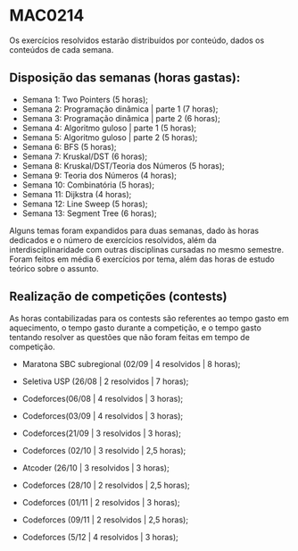 # MAC0214


Os exercícios resolvidos estarão distribuídos por conteúdo, dados os conteúdos de cada semana.


## Disposição das semanas (horas gastas):

- Semana 1: Two Pointers (5 horas);
- Semana 2: Programação dinâmica | parte 1 (7 horas);
- Semana 3: Programação dinâmica | parte 2 (6 horas);
- Semana 4: Algoritmo guloso | parte 1 (5 horas);
- Semana 5: Algoritmo guloso | parte 2 (5 horas);
- Semana 6: BFS (5 horas);
- Semana 7: Kruskal/DST (6 horas);
- Semana 8: Kruskal/DST/Teoria dos Números (5 horas);
- Semana 9: Teoria dos Números (4 horas);
- Semana 10: Combinatória (5 horas);
- Semana 11: Dijkstra (4 horas);
- Semana 12: Line Sweep (5 horas);
- Semana 13: Segment Tree (6 horas);


Alguns temas foram expandidos para duas semanas, dado às horas dedicados e o número de exercícios resolvidos, além da interdisciplinaridade com outras disciplinas cursadas no mesmo semestre. Foram feitos em média 6 exercícios por tema, além das horas de estudo teórico sobre o assunto.

## Realização de competições (contests)
As horas contabilizadas para os contests são referentes ao tempo gasto em aquecimento, o tempo gasto durante a competição, e o tempo gasto tentando resolver as questões que não foram feitas em tempo de competição.
- Maratona SBC subregional (02/09 | 4 resolvidos | 8 horas);
- Seletiva USP (26/08 | 2 resolvidos | 7 horas);

- Codeforces(06/08 | 4 resolvidos | 3 horas);
- Codeforces(03/09 | 4 resolvidos | 3 horas);
- Codeforces(21/09 | 3 resolvidos | 3 horas);
- Codeforces (02/10 | 3 resolvido | 2,5 horas);
- Atcoder (26/10 | 3 resolvidos | 3 horas);
- Codeforces (28/10 | 2 resolvidos | 2,5 horas);
- Codeforces (01/11 | 2 resolvidos | 3 horas);
- Codeforces (09/11 | 2 resolvidos | 2,5 horas);
- Codeforces (5/12 | 4 resolvidos | 3 horas);

